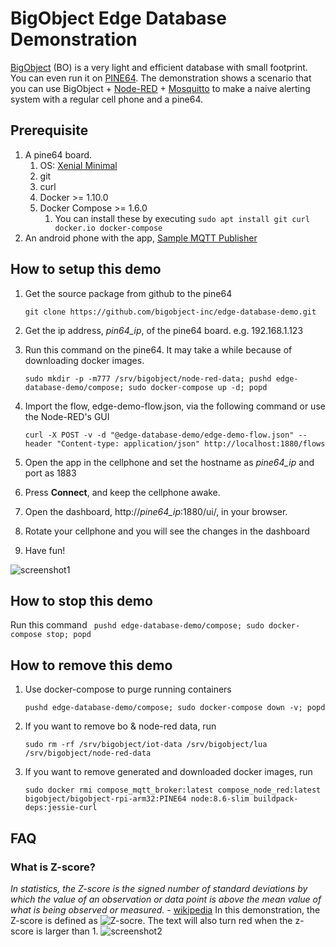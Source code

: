 # BigObject Edge Database Demonstration

[BigObject](http://www.bigobject.io) (BO) is a very light and efficient database with small footprint. 
You can even run it on [PINE64](https://www.pine64.org/). 
The demonstration shows a scenario that you can use BigObject + [Node-RED](https://nodered.org/) + [Mosquitto](https://mosquitto.org/) to make a naive alerting system with a regular cell phone and a pine64. 

## Prerequisite
1. A pine64 board. 
	1. OS: [Xenial Minimal](http://wiki.pine64.org/index.php/Pine_A64_Software_Release#Xenial_Minimal_Image)
	1. git
	1. curl
	1. Docker >= 1.10.0
	1. Docker Compose >= 1.6.0 
		1. You can install these by executing ``` sudo apt install git curl docker.io docker-compose ```
1. An android phone with the app, [Sample MQTT Publisher](https://play.google.com/store/apps/details?id=com.hoop.accelerometer) 

## How to setup this demo
1. Get the source package from github to the pine64
	``` 
	git clone https://github.com/bigobject-inc/edge-database-demo.git
	```
1. Get the ip address, *pin64_ip*, of the pine64 board. e.g. 192.168.1.123 
1. Run this command on the pine64. It may take a while because of downloading docker images.  
	``` 
	sudo mkdir -p -m777 /srv/bigobject/node-red-data; pushd edge-database-demo/compose; sudo docker-compose up -d; popd 
	```

1. Import the flow, edge-demo-flow.json, via the following command or use the Node-RED's GUI
	``` 
	curl -X POST -v -d "@edge-database-demo/edge-demo-flow.json" --header "Content-type: application/json" http://localhost:1880/flows 
	```

1. Open the app in the cellphone and set the hostname as *pine64_ip* and port as 1883
1. Press **Connect**, and keep the cellphone awake. 
1. Open the dashboard, http://*pine64_ip*:1880/ui/, in your browser. 
1. Rotate your cellphone and you will see the changes in the dashboard
1. Have fun!

![screenshot1](https://raw.githubusercontent.com/bigobject-inc/edge-database-demo/master/images/screenshot1.png)

## How to stop this demo 
Run this command 
	``` 
	pushd edge-database-demo/compose; sudo docker-compose stop; popd 
	```

## How to remove this demo
1. Use docker-compose to purge running containers
	``` 
	pushd edge-database-demo/compose; sudo docker-compose down -v; popd 
	```

1. If you want to remove bo & node-red data, run
	``` 
	sudo rm -rf /srv/bigobject/iot-data /srv/bigobject/lua /srv/bigobject/node-red-data 
	```

1. If you want to remove generated and downloaded docker images, run 
	``` 
	sudo docker rmi compose_mqtt_broker:latest compose_node_red:latest bigobject/bigobject-rpi-arm32:PINE64 node:8.6-slim buildpack-deps:jessie-curl 
	```
## FAQ
### What is Z-score?
*In statistics, the Z-score is the signed number of standard deviations by which the value of an observation or data point is above the mean value of what is being observed or measured.* - [wikipedia](https://en.wikipedia.org/wiki/Standard_score)
In this demonstration, the Z-score is defined as ![Z-socre](https://raw.githubusercontent.com/bigobject-inc/edge-database-demo/master/images/z-score.png). The text will also turn red when the z-score is larger than 1. 
![screenshot2](https://raw.githubusercontent.com/bigobject-inc/edge-database-demo/master/images/screenshot2.png)

